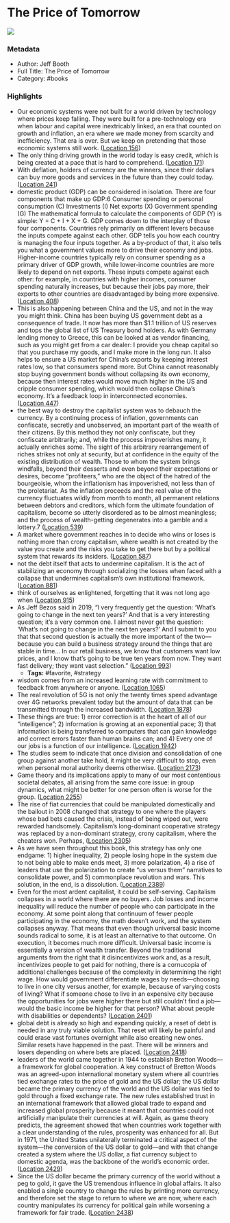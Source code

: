 # The Price of Tomorrow

![](https://m.media-amazon.com/images/I/71KZKJ09JJL._SY160.jpg)

### Metadata

- Author: Jeff Booth
- Full Title: The Price of Tomorrow
- Category: #books

### Highlights

- Our economic systems were not built for a world driven by technology where prices keep falling. They were built for a pre-technology era when labour and capital were inextricably linked, an era that counted on growth and inflation, an era where we made money from scarcity and inefficiency. That era is over. But we keep on pretending that those economic systems still work. ([Location 156](https://readwise.io/to_kindle?action=open&asin=B08334WFSQ&location=156))
- The only thing driving growth in the world today is easy credit, which is being created at a pace that is hard to comprehend. ([Location 171](https://readwise.io/to_kindle?action=open&asin=B08334WFSQ&location=171))
- With deflation, holders of currency are the winners, since their dollars can buy more goods and services in the future than they could today. ([Location 241](https://readwise.io/to_kindle?action=open&asin=B08334WFSQ&location=241))
- domestic product (GDP) can be considered in isolation. There are four components that make up GDP:6 Consumer spending or personal consumption (C) Investments (I) Net exports (X) Government spending (G) The mathematical formula to calculate the components of GDP (Y) is simple: Y = C + I + X + G. GDP comes down to the interplay of those four components. Countries rely primarily on different levers because the inputs compete against each other. GDP tells you how each country is managing the four inputs together. As a by-product of that, it also tells you what a government values more to drive their economy and jobs. Higher-income countries typically rely on consumer spending as a primary driver of GDP growth, while lower-income countries are more likely to depend on net exports. These inputs compete against each other: for example, in countries with higher incomes, consumer spending naturally increases, but because their jobs pay more, their exports to other countries are disadvantaged by being more expensive. ([Location 408](https://readwise.io/to_kindle?action=open&asin=B08334WFSQ&location=408))
- This is also happening between China and the US, and not in the way you might think. China has been buying US government debt as a consequence of trade. It now has more than $1.1 trillion of US reserves and tops the global list of US Treasury bond holders. As with Germany lending money to Greece, this can be looked at as vendor financing, such as you might get from a car dealer: I provide you cheap capital so that you purchase my goods, and I make more in the long run. It also helps to ensure a US market for China’s exports by keeping interest rates low, so that consumers spend more. But China cannot reasonably stop buying government bonds without collapsing its own economy, because then interest rates would move much higher in the US and cripple consumer spending, which would then collapse China’s economy. It’s a feedback loop in interconnected economies. ([Location 447](https://readwise.io/to_kindle?action=open&asin=B08334WFSQ&location=447))
- the best way to destroy the capitalist system was to debauch the currency. By a continuing process of inflation, governments can confiscate, secretly and unobserved, an important part of the wealth of their citizens. By this method they not only confiscate, but they confiscate arbitrarily; and, while the process impoverishes many, it actually enriches some. The sight of this arbitrary rearrangement of riches strikes not only at security, but at confidence in the equity of the existing distribution of wealth. Those to whom the system brings windfalls, beyond their desserts and even beyond their expectations or desires, become “profiteers,” who are the object of the hatred of the bourgeoisie, whom the inflationism has impoverished, not less than of the proletariat. As the inflation proceeds and the real value of the currency fluctuates wildly from month to month, all permanent relations between debtors and creditors, which form the ultimate foundation of capitalism, become so utterly disordered as to be almost meaningless; and the process of wealth-getting degenerates into a gamble and a lottery.7 ([Location 539](https://readwise.io/to_kindle?action=open&asin=B08334WFSQ&location=539))
- A market where government reaches in to decide who wins or loses is nothing more than crony capitalism, where wealth is not created by the value you create and the risks you take to get there but by a political system that rewards its insiders. ([Location 587](https://readwise.io/to_kindle?action=open&asin=B08334WFSQ&location=587))
- not the debt itself that acts to undermine capitalism. It is the act of stabilizing an economy through socializing the losses when faced with a collapse that undermines capitalism’s own institutional framework. ([Location 881](https://readwise.io/to_kindle?action=open&asin=B08334WFSQ&location=881))
- think of ourselves as enlightened, forgetting that it was not long ago when ([Location 915](https://readwise.io/to_kindle?action=open&asin=B08334WFSQ&location=915))
- As Jeff Bezos said in 2019, “I very frequently get the question: ‘What’s going to change in the next ten years?’ And that is a very interesting question; it’s a very common one. I almost never get the question: ‘What’s not going to change in the next ten years?’ And I submit to you that that second question is actually the more important of the two—because you can build a business strategy around the things that are stable in time... In our retail business, we know that customers want low prices, and I know that’s going to be true ten years from now. They want fast delivery; they want vast selection.” ([Location 993](https://readwise.io/to_kindle?action=open&asin=B08334WFSQ&location=993))
    - **Tags:** #favorite, #strategy
- wisdom comes from an increased learning rate with commitment to feedback from anywhere or anyone. ([Location 1065](https://readwise.io/to_kindle?action=open&asin=B08334WFSQ&location=1065))
- The real revolution of 5G is not only the twenty times speed advantage over 4G networks prevalent today but the amount of data that can be transmitted through the increased bandwidth. ([Location 1878](https://readwise.io/to_kindle?action=open&asin=B08334WFSQ&location=1878))
- These things are true: 1) error correction is at the heart of all of our “intelligence”; 2) information is growing at an exponential pace; 3) that information is being transferred to computers that can gain knowledge and correct errors faster than human brains can; and 4) Every one of our jobs is a function of our intelligence. ([Location 1942](https://readwise.io/to_kindle?action=open&asin=B08334WFSQ&location=1942))
- The studies seem to indicate that once division and consolidation of one group against another take hold, it might be very difficult to stop, even when personal moral authority deems otherwise. ([Location 2173](https://readwise.io/to_kindle?action=open&asin=B08334WFSQ&location=2173))
- Game theory and its implications apply to many of our most contentious societal debates, all arising from the same core issue: in group dynamics, what might be better for one person often is worse for the group. ([Location 2255](https://readwise.io/to_kindle?action=open&asin=B08334WFSQ&location=2255))
- The rise of fiat currencies that could be manipulated domestically and the bailout in 2008 changed that strategy to one where the players whose bad bets caused the crisis, instead of being wiped out, were rewarded handsomely. Capitalism’s long-dominant cooperative strategy was replaced by a non-dominant strategy, crony capitalism, where the cheaters won. Perhaps, ([Location 2305](https://readwise.io/to_kindle?action=open&asin=B08334WFSQ&location=2305))
- As we have seen throughout this book, this strategy has only one endgame: 1) higher inequality, 2) people losing hope in the system due to not being able to make ends meet, 3) more polarization, 4) a rise of leaders that use the polarization to create “us versus them” narratives to consolidate power, and 5) commonplace revolution and wars. This solution, in the end, is a dissolution. ([Location 2389](https://readwise.io/to_kindle?action=open&asin=B08334WFSQ&location=2389))
- Even for the most ardent capitalist, it could be self-serving. Capitalism collapses in a world where there are no buyers. Job losses and income inequality will reduce the number of people who can participate in the economy. At some point along that continuum of fewer people participating in the economy, the math doesn’t work, and the system collapses anyway. That means that even though universal basic income sounds radical to some, it is at least an alternative to that outcome. On execution, it becomes much more difficult. Universal basic income is essentially a version of wealth transfer. Beyond the traditional arguments from the right that it disincentivizes work and, as a result, incentivizes people to get paid for nothing, there is a cornucopia of additional challenges because of the complexity in determining the right wage. How would government differentiate wages by needs—choosing to live in one city versus another, for example, because of varying costs of living? What if someone chose to live in an expensive city because the opportunities for jobs were higher there but still couldn’t find a job—would the basic income be higher for that person? What about people with disabilities or dependents? ([Location 2401](https://readwise.io/to_kindle?action=open&asin=B08334WFSQ&location=2401))
- global debt is already so high and expanding quickly, a reset of debt is needed in any truly viable solution. That reset will likely be painful and could erase vast fortunes overnight while also creating new ones. Similar resets have happened in the past. There will be winners and losers depending on where bets are placed. ([Location 2418](https://readwise.io/to_kindle?action=open&asin=B08334WFSQ&location=2418))
- leaders of the world came together in 1944 to establish Bretton Woods—a framework for global cooperation. A key construct of Bretton Woods was an agreed-upon international monetary system where all countries tied exchange rates to the price of gold and the US dollar; the US dollar became the primary currency of the world and the US dollar was tied to gold through a fixed exchange rate. The new rules established trust in an international framework that allowed global trade to expand and increased global prosperity because it meant that countries could not artificially manipulate their currencies at will. Again, as game theory predicts, the agreement showed that when countries work together with a clear understanding of the rules, prosperity was enhanced for all. But in 1971, the United States unilaterally terminated a critical aspect of the system—the conversion of the US dollar to gold—and with that change created a system where the US dollar, a fiat currency subject to domestic agenda, was the backbone of the world’s economic order. ([Location 2429](https://readwise.io/to_kindle?action=open&asin=B08334WFSQ&location=2429))
- Since the US dollar became the primary currency of the world without a peg to gold, it gave the US tremendous influence in global affairs. It also enabled a single country to change the rules by printing more currency, and therefore set the stage to return to where we are now, where each country manipulates its currency for political gain while worsening a framework for fair trade. ([Location 2438](https://readwise.io/to_kindle?action=open&asin=B08334WFSQ&location=2438))
